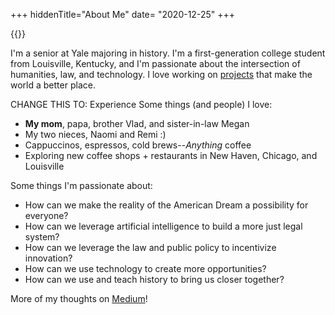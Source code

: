 +++
hiddenTitle="About Me"
date= "2020-12-25"
+++

{{<typewriter data="About Me">}}

I'm a senior at Yale majoring in history. I'm a first-generation college
student from Louisville, Kentucky, and I'm passionate about
the intersection of humanities, law, and technology. I love working on [projects](/experience)
that make the world a better place.

CHANGE THIS TO: Experience Some things (and people) I love:

* <b>My mom</b>, papa, brother Vlad, and sister-in-law Megan
* My two nieces, Naomi and Remi :)
* Cappuccinos, espressos, cold brews--*Anything* coffee
* Exploring new coffee shops + restaurants in New Haven, Chicago, and Louisville

Some things I'm passionate about:

* How can we make the reality of the American Dream a possibility for everyone?
* How can we leverage artificial intelligence to build a more just legal system?
* How can we leverage the law and public policy to incentivize innovation?
* How can we use technology to create more opportunities?
* How can we use and teach history to bring us closer together?

More of my thoughts on [Medium](https://medium.com/@sstrelsov)!